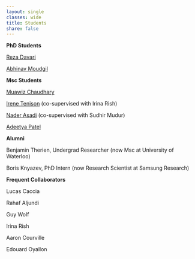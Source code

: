 ```yaml
---
layout: single
classes: wide
title: Students
share: false
---
```



**PhD Students**

[Reza Davari](https://davari.io/publication.html)

[Abhinav Moudgil](https://amoudgl.github.io/)




**Msc Students**


[Muawiz Chaudhary](https://scholar.google.ca/citations?hl=en&user=4Z8ePskAAAAJ)

[Irene Tenison](https://scholar.google.com/citations?user=piW3r38AAAAJ&hl=en) (co-supervised with Irina Rish)

[Nader Asadi](https://naderasadi.github.io/) (co-supervised with Sudhir Mudur)

[Adeetya Patel](https://ca.linkedin.com/in/adeetyap)




**Alumni**

Benjamin Therien, Undergrad Researcher (now Msc at University of Waterloo)

Boris Knyazev, PhD Intern (now Research Scientist at Samsung Research)



**Frequent Collaborators**

Lucas Caccia

Rahaf Aljundi

Guy Wolf

Irina Rish

Aaron Courville

Edouard Oyallon
